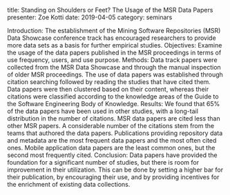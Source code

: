 title: Standing on Shoulders or Feet? The Usage of the MSR Data Papers presenter: Zoe Kotti date: 2019-04-05 category: seminars

Introduction: The establishment of the Mining Software Repositories (MSR) Data Showcase conference 
track has encouraged researchers to provide more data sets as a basis for further empirical studies.
Objectives: Examine the usage of the data papers published in the MSR proceedings in terms of use 
frequency, users, and use purpose.
Methods: Data track papers were collected from the MSR Data Showcase and through the manual inspection 
of older MSR proceedings. The use of data papers was established through citation searching followed 
by reading the studies that have cited them. Data papers were then clustered based on their content, 
whereas their citations were classified according to the knowledge areas of the Guide to the 
Software Engineering Body of Knowledge.
Results: We found that 65% of the data papers have been used in other studies, with a long-tail 
distribution in the number of citations. MSR data papers are cited less than other MSR papers. 
A considerable number of the citations stem from the teams that authored the data papers. 
Publications providing repository data and metadata are the most frequent data papers and the most 
often cited ones. Mobile application data papers are the least common ones, but the second most frequently cited.
Conclusion: Data papers have provided the foundation for a significant number of studies, 
but there is room for improvement in their utilization. This can be done by setting a higher bar for their publication, 
by encouraging their use, and by providing incentives for the enrichment of existing data collections.
